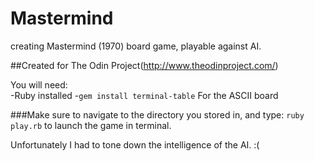 # Mastermind
creating Mastermind (1970) board game, playable against AI.

##Created for The Odin Project(http://www.theodinproject.com/)

You will need:<br>
-Ruby installed
-`gem install terminal-table` For the ASCII board

###Make sure to navigate to the directory you stored in, and type:
`ruby play.rb` to launch the game in terminal. 

Unfortunately I had to tone down the intelligence of the AI. :(
